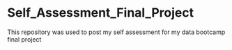 # Self_Assessment_Final_Project
This repository was used to post my self assessment for my data bootcamp final project 
